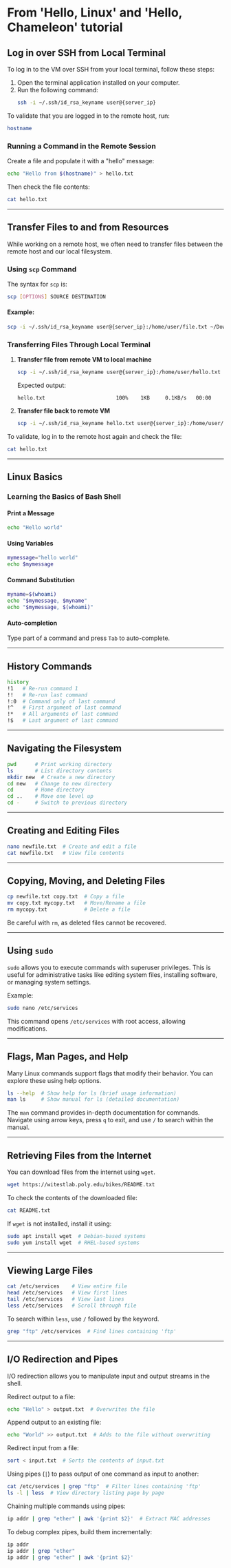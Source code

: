 # From 'Hello, Linux' and 'Hello, Chameleon' tutorial
## Log in over SSH from Local Terminal

To log in to the VM over SSH from your local terminal, follow these steps:

1. Open the terminal application installed on your computer.
2. Run the following command:
   ```sh
   ssh -i ~/.ssh/id_rsa_keyname user@{server_ip}
   ```

To validate that you are logged in to the remote host, run:

```sh
hostname
```

### Running a Command in the Remote Session

Create a file and populate it with a "hello" message:

```sh
echo "Hello from $(hostname)" > hello.txt
```

Then check the file contents:

```sh
cat hello.txt
```

---

## Transfer Files to and from Resources

While working on a remote host, we often need to transfer files between the remote host and our local filesystem.

### Using `scp` Command

The syntax for `scp` is:

```sh
scp [OPTIONS] SOURCE DESTINATION
```

#### Example:

```sh
scp -i ~/.ssh/id_rsa_keyname user@{server_ip}:/home/user/file.txt ~/Downloads/
```

### Transferring Files Through Local Terminal

1. **Transfer file from remote VM to local machine**

   ```sh
   scp -i ~/.ssh/id_rsa_keyname user@{server_ip}:/home/user/hello.txt .
   ```

   Expected output:

   ```
   hello.txt                       100%    1KB     0.1KB/s   00:00
   ```

2. **Transfer file back to remote VM**

   ```sh
   scp -i ~/.ssh/id_rsa_keyname hello.txt user@{server_ip}:/home/user/
   ```

To validate, log in to the remote host again and check the file:

```sh
cat hello.txt
```

---

## Linux Basics

### Learning the Basics of Bash Shell

#### Print a Message

```sh
echo "Hello world"
```

#### Using Variables

```sh
mymessage="hello world"
echo $mymessage
```

#### Command Substitution

```sh
myname=$(whoami)
echo "$mymessage, $myname"
echo "$mymessage, $(whoami)"
```

#### Auto-completion

Type part of a command and press `Tab` to auto-complete.

---

## History Commands

```sh
history
!1   # Re-run command 1
!!   # Re-run last command
!:0  # Command only of last command
!^   # First argument of last command
!*   # All arguments of last command
!$   # Last argument of last command
```

---

## Navigating the Filesystem

```sh
pwd      # Print working directory
ls       # List directory contents
mkdir new  # Create a new directory
cd new   # Change to new directory
cd       # Home directory
cd ..    # Move one level up
cd -     # Switch to previous directory
```

---

## Creating and Editing Files

```sh
nano newfile.txt  # Create and edit a file
cat newfile.txt   # View file contents
```

---

## Copying, Moving, and Deleting Files

```sh
cp newfile.txt copy.txt  # Copy a file
mv copy.txt mycopy.txt   # Move/Rename a file
rm mycopy.txt            # Delete a file
```

Be careful with `rm`, as deleted files cannot be recovered.

---

## Using `sudo`

`sudo` allows you to execute commands with superuser privileges. This is useful for administrative tasks like editing system files, installing software, or managing system settings.

Example:
```sh
sudo nano /etc/services
```
This command opens `/etc/services` with root access, allowing modifications.

---

## Flags, Man Pages, and Help

Many Linux commands support flags that modify their behavior. You can explore these using help options.

```sh
ls --help  # Show help for ls (brief usage information)
man ls     # Show manual for ls (detailed documentation)
```

The `man` command provides in-depth documentation for commands. Navigate using arrow keys, press `q` to exit, and use `/` to search within the manual.

---

## Retrieving Files from the Internet

You can download files from the internet using `wget`.

```sh
wget https://witestlab.poly.edu/bikes/README.txt
```

To check the contents of the downloaded file:

```sh
cat README.txt
```

If `wget` is not installed, install it using:
```sh
sudo apt install wget  # Debian-based systems
sudo yum install wget  # RHEL-based systems
```

---

## Viewing Large Files

```sh
cat /etc/services    # View entire file
head /etc/services   # View first lines
tail /etc/services   # View last lines
less /etc/services   # Scroll through file
```

To search within `less`, use `/` followed by the keyword.

```sh
grep "ftp" /etc/services  # Find lines containing 'ftp'
```

---

## I/O Redirection and Pipes

I/O redirection allows you to manipulate input and output streams in the shell.

Redirect output to a file:

```sh
echo "Hello" > output.txt  # Overwrites the file
```

Append output to an existing file:

```sh
echo "World" >> output.txt  # Adds to the file without overwriting
```

Redirect input from a file:

```sh
sort < input.txt  # Sorts the contents of input.txt
```

Using pipes (`|`) to pass output of one command as input to another:

```sh
cat /etc/services | grep "ftp"  # Filter lines containing 'ftp'
ls -l | less  # View directory listing page by page
```

Chaining multiple commands using pipes:

```sh
ip addr | grep "ether" | awk '{print $2}'  # Extract MAC addresses
```

To debug complex pipes, build them incrementally:

```sh
ip addr
ip addr | grep "ether"
ip addr | grep "ether" | awk '{print $2}'
```
